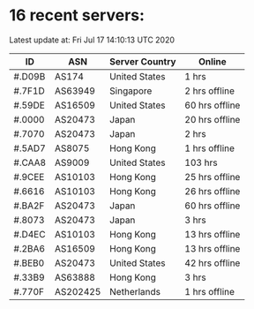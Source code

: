# 16 recent servers:

Latest update at: Fri Jul 17 14:10:13 UTC 2020

| ID | ASN | Server Country | Online |
| -- | --- | -------------- | ------ |
| #.D09B | AS174 | United States | 1 hrs |
| #.7F1D | AS63949 | Singapore | 2 hrs offline |
| #.59DE | AS16509 | United States | 60 hrs offline |
| #.0000 | AS20473 | Japan | 20 hrs offline |
| #.7070 | AS20473 | Japan | 2 hrs |
| #.5AD7 | AS8075 | Hong Kong | 1 hrs offline |
| #.CAA8 | AS9009 | United States | 103 hrs |
| #.9CEE | AS10103 | Hong Kong | 25 hrs offline |
| #.6616 | AS10103 | Hong Kong | 26 hrs offline |
| #.BA2F | AS20473 | Japan | 60 hrs offline |
| #.8073 | AS20473 | Japan | 3 hrs |
| #.D4EC | AS10103 | Hong Kong | 13 hrs offline |
| #.2BA6 | AS16509 | Hong Kong | 13 hrs offline |
| #.BEB0 | AS20473 | United States | 42 hrs offline |
| #.33B9 | AS63888 | Hong Kong | 3 hrs |
| #.770F | AS202425 | Netherlands | 1 hrs offline |

